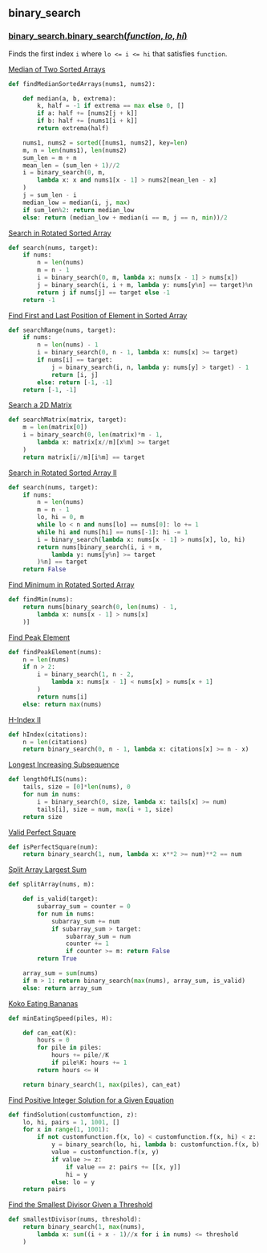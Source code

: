 ## binary_search

### [binary_search.**binary_search**(*function*, *lo*, *hi*)](/binary_search.py)

Finds the first index `i` where `lo <= i <= hi` that satisfies `function`.

[Median of Two Sorted Arrays](https://leetcode.com/problems/median-of-two-sorted-arrays)
```python
def findMedianSortedArrays(nums1, nums2):

    def median(a, b, extrema):
        k, half = -1 if extrema == max else 0, []
        if a: half += [nums2[j + k]]
        if b: half += [nums1[i + k]]
        return extrema(half)

    nums1, nums2 = sorted([nums1, nums2], key=len)
    m, n = len(nums1), len(nums2)
    sum_len = m + n
    mean_len = (sum_len + 1)//2
    i = binary_search(0, m,
        lambda x: x and nums1[x - 1] > nums2[mean_len - x]
    )
    j = sum_len - i
    median_low = median(i, j, max)
    if sum_len%2: return median_low
    else: return (median_low + median(i == m, j == n, min))/2
```

[Search in Rotated Sorted Array](https://leetcode.com/problems/search-in-rotated-sorted-array)
```python
def search(nums, target):
    if nums:
        n = len(nums)
        m = n - 1
        i = binary_search(0, m, lambda x: nums[x - 1] > nums[x])
        j = binary_search(i, i + m, lambda y: nums[y%n] == target)%n
        return j if nums[j] == target else -1
    return -1
```

[Find First and Last Position of Element in Sorted Array](https://leetcode.com/problems/find-first-and-last-position-of-element-in-sorted-array)
```python
def searchRange(nums, target):
    if nums:
        n = len(nums) - 1
        i = binary_search(0, n - 1, lambda x: nums[x] >= target)
        if nums[i] == target:
            j = binary_search(i, n, lambda y: nums[y] > target) - 1
            return [i, j]
        else: return [-1, -1]
    return [-1, -1]
```

[Search a 2D Matrix](https://leetcode.com/problems/search-a-2d-matrix)
```python
def searchMatrix(matrix, target):
    m = len(matrix[0])
    i = binary_search(0, len(matrix)*m - 1,
        lambda x: matrix[x//m][x%m] >= target
    )
    return matrix[i//m][i%m] == target
```


[Search in Rotated Sorted Array II](https://leetcode.com/problems/search-in-rotated-sorted-array-ii)
```python
def search(nums, target):
    if nums:
        n = len(nums)
        m = n - 1
        lo, hi = 0, m
        while lo < n and nums[lo] == nums[0]: lo += 1
        while hi and nums[hi] == nums[-1]: hi -= 1
        i = binary_search(lambda x: nums[x - 1] > nums[x], lo, hi)
        return nums[binary_search(i, i + m,
            lambda y: nums[y%n] >= target
        )%n] == target
    return False
```

[Find Minimum in Rotated Sorted Array](https://leetcode.com/problems/find-minimum-in-rotated-sorted-array)
```python
def findMin(nums):
    return nums[binary_search(0, len(nums) - 1,
        lambda x: nums[x - 1] > nums[x]
    )]
```

[Find Peak Element](https://leetcode.com/problems/find-peak-element)
```python
def findPeakElement(nums):
    n = len(nums)
    if n > 2:
        i = binary_search(1, n - 2,
            lambda x: nums[x - 1] < nums[x] > nums[x + 1]
        )
        return nums[i]
    else: return max(nums)
```

[H-Index II](https://leetcode.com/problems/h-index-ii)
```python
def hIndex(citations):
    n = len(citations)
    return binary_search(0, n - 1, lambda x: citations[x] >= n - x)
```

[Longest Increasing Subsequence](https://leetcode.com/problems/longest-increasing-subsequence)
```python
def lengthOfLIS(nums):
    tails, size = [0]*len(nums), 0
    for num in nums:
        i = binary_search(0, size, lambda x: tails[x] >= num)
        tails[i], size = num, max(i + 1, size)
    return size
```

[Valid Perfect Square](https://leetcode.com/problems/valid-perfect-square)
```python
def isPerfectSquare(num):
    return binary_search(1, num, lambda x: x**2 >= num)**2 == num
```

[Split Array Largest Sum](https://leetcode.com/problems/split-array-largest-sum)
```python
def splitArray(nums, m):

    def is_valid(target):
        subarray_sum = counter = 0
        for num in nums:
            subarray_sum += num
            if subarray_sum > target:
                subarray_sum = num
                counter += 1
                if counter >= m: return False
        return True

    array_sum = sum(nums)
    if m > 1: return binary_search(max(nums), array_sum, is_valid)
    else: return array_sum
```

[Koko Eating Bananas](https://leetcode.com/problems/koko-eating-bananas)
```python
def minEatingSpeed(piles, H):

    def can_eat(K):
        hours = 0
        for pile in piles:
            hours += pile//K
            if pile%K: hours += 1
        return hours <= H

    return binary_search(1, max(piles), can_eat)
```

[Find Positive Integer Solution for a Given Equation](https://leetcode.com/problems/find-positive-integer-solution-for-a-given-equation)
```python
def findSolution(customfunction, z):
    lo, hi, pairs = 1, 1001, []
    for x in range(1, 1001):
        if not customfunction.f(x, lo) < customfunction.f(x, hi) < z:
            y = binary_search(lo, hi, lambda b: customfunction.f(x, b) >= z)
            value = customfunction.f(x, y)
            if value >= z:
                if value == z: pairs += [[x, y]]
                hi = y
            else: lo = y
    return pairs
```

[Find the Smallest Divisor Given a Threshold](https://leetcode.com/problems/find-the-smallest-divisor-given-a-threshold)
```python
def smallestDivisor(nums, threshold):
    return binary_search(1, max(nums),
        lambda x: sum((i + x - 1)//x for i in nums) <= threshold
    )
```